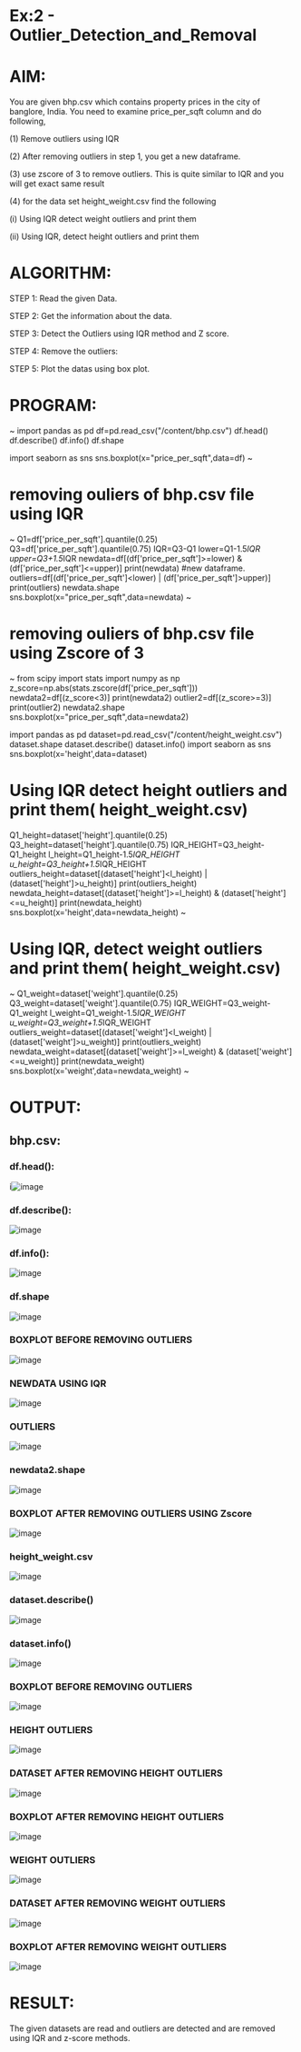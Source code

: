 # Ex:2 - Outlier_Detection_and_Removal
# AIM:
You are given bhp.csv which contains property prices in the city of banglore, India. You need to examine price_per_sqft column and do following,

(1) Remove outliers using IQR

(2) After removing outliers in step 1, you get a new dataframe.

(3) use zscore of 3 to remove outliers. This is quite similar to IQR and you will get exact same result

(4) for the data set height_weight.csv find the following

(i) Using IQR detect weight outliers and print them

(ii) Using IQR, detect height outliers and print them

# ALGORITHM:
STEP 1:
Read the given Data.

STEP 2:
Get the information about the data.

STEP 3:
Detect the Outliers using IQR method and Z score.

STEP 4:
Remove the outliers:

STEP 5:
Plot the datas using box plot.

# PROGRAM:
~
import pandas as pd
df=pd.read_csv("/content/bhp.csv")
df.head()
df.describe()
df.info()
df.shape

import seaborn as sns
sns.boxplot(x="price_per_sqft",data=df)
~
# removing ouliers of bhp.csv file using IQR
~
Q1=df['price_per_sqft'].quantile(0.25)
Q3=df['price_per_sqft'].quantile(0.75)
IQR=Q3-Q1
lower=Q1-1.5*IQR
upper=Q3+1.5*IQR
newdata=df[(df['price_per_sqft']>=lower) & (df['price_per_sqft']<=upper)] 
print(newdata)   #new dataframe.
outliers=df[(df['price_per_sqft']<lower) | (df['price_per_sqft']>upper)]
print(outliers)
newdata.shape
sns.boxplot(x="price_per_sqft",data=newdata)
~
# removing ouliers of bhp.csv file using Zscore of 3
~
from scipy import stats
import numpy as np
z_score=np.abs(stats.zscore(df['price_per_sqft']))
newdata2=df[(z_score<3)]
print(newdata2)
outlier2=df[(z_score>=3)]
print(outlier2)
newdata2.shape
sns.boxplot(x="price_per_sqft",data=newdata2)

import pandas as pd
dataset=pd.read_csv("/content/height_weight.csv")
dataset.shape
dataset.describe()
dataset.info()
import seaborn as sns
sns.boxplot(x='height',data=dataset)
# Using IQR detect height outliers and print them( height_weight.csv)
Q1_height=dataset['height'].quantile(0.25)
Q3_height=dataset['height'].quantile(0.75)
IQR_HEIGHT=Q3_height-Q1_height
l_height=Q1_height-1.5*IQR_HEIGHT
u_height=Q3_height+1.5*IQR_HEIGHT
outliers_height=dataset[(dataset['height']<l_height) | (dataset['height']>u_height)]
print(outliers_height)
newdata_height=dataset[(dataset['height']>=l_height) & (dataset['height']<=u_height)]
print(newdata_height)
sns.boxplot(x='height',data=newdata_height)
~
# Using IQR, detect weight outliers and print them( height_weight.csv)
~
Q1_weight=dataset['weight'].quantile(0.25)
Q3_weight=dataset['weight'].quantile(0.75)
IQR_WEIGHT=Q3_weight-Q1_weight
l_weight=Q1_weight-1.5*IQR_WEIGHT
u_weight=Q3_weight+1.5*IQR_WEIGHT
outliers_weight=dataset[(dataset['weight']<l_weight) | (dataset['weight']>u_weight)]
print(outliers_weight)
newdata_weight=dataset[(dataset['weight']>=l_weight) & (dataset['weight']<=u_weight)]
print(newdata_weight)
sns.boxplot(x='weight',data=newdata_weight)
~
# OUTPUT:
## bhp.csv:
### df.head():
i![image](https://github.com/Poojariyaa/Outlier/assets/127511817/13a055a7-5a94-42a0-9bf0-aa9c63cd0697)


### df.describe():
![image](https://github.com/Poojariyaa/Outlier/assets/127511817/5fdb5cca-b47b-4155-9638-692da87f29ba)


### df.info():
![image](https://github.com/Poojariyaa/Outlier/assets/127511817/a1b569d6-3690-494c-927a-5d6316383dbc)


### df.shape
![image](https://github.com/Poojariyaa/Outlier/assets/127511817/1b3dbf7a-0a41-4768-91a7-0e6f767645a2)


### BOXPLOT BEFORE REMOVING OUTLIERS
![image](https://github.com/Poojariyaa/Outlier/assets/127511817/fadced04-7f6d-434f-b466-18b0485310cf)


### NEWDATA USING IQR
![image](https://github.com/Poojariyaa/Outlier/assets/127511817/540213ae-9f0b-4f92-bd71-fa70ea0aba63)


### OUTLIERS
![image](https://github.com/Poojariyaa/Outlier/assets/127511817/81ac667e-ccfc-4af5-b5ee-ef97711b24ff)

### newdata2.shape
![image](https://github.com/Poojariyaa/Outlier/assets/127511817/206e151b-7d5f-4dab-99b6-3cc46dca3227)

### BOXPLOT AFTER REMOVING OUTLIERS USING Zscore
![image](https://github.com/Poojariyaa/Outlier/assets/127511817/a2d19eac-7994-4cd6-803a-38a8b9e13d32)


### height_weight.csv
![image](https://github.com/Poojariyaa/Outlier/assets/127511817/c077d5e2-f578-4aa5-8ebb-f521f8d9fb91)

### dataset.describe()
![image](https://github.com/Poojariyaa/Outlier/assets/127511817/5697b0b4-6c2b-4567-9154-9a7bc406a418)


### dataset.info()
![image](https://github.com/Poojariyaa/Outlier/assets/127511817/0655a0b6-c22a-4c8a-98cf-44f295da4717)


### BOXPLOT BEFORE REMOVING OUTLIERS
![image](https://github.com/Poojariyaa/Outlier/assets/127511817/b90a2686-e73b-4392-990e-c258d586a10c)


### HEIGHT OUTLIERS
![image](https://github.com/Poojariyaa/Outlier/assets/127511817/d7ee8917-1c52-40bf-b32a-56a907b08733)


### DATASET AFTER REMOVING HEIGHT OUTLIERS
![image](https://github.com/Poojariyaa/Outlier/assets/127511817/bb83f05b-4fb5-4a36-b198-aab0592426d8)


### BOXPLOT AFTER REMOVING HEIGHT OUTLIERS
![image](https://github.com/Poojariyaa/Outlier/assets/127511817/cd2234f2-5fc2-4d30-85d4-267e6d60d254)


### WEIGHT OUTLIERS
![image](https://github.com/Poojariyaa/Outlier/assets/127511817/8177ad0b-4ce9-40aa-9f8a-44bf6852fb88)


### DATASET AFTER REMOVING WEIGHT OUTLIERS
![image](https://github.com/Poojariyaa/Outlier/assets/127511817/aa4b9852-f198-4c33-8b59-9d98be545ab0)


### BOXPLOT AFTER REMOVING WEIGHT OUTLIERS
![image](https://github.com/Poojariyaa/Outlier/assets/127511817/311415ad-901b-4460-9564-968a08877d92)


# RESULT: 
  The given datasets are read and outliers are detected and are removed using IQR and z-score methods.
